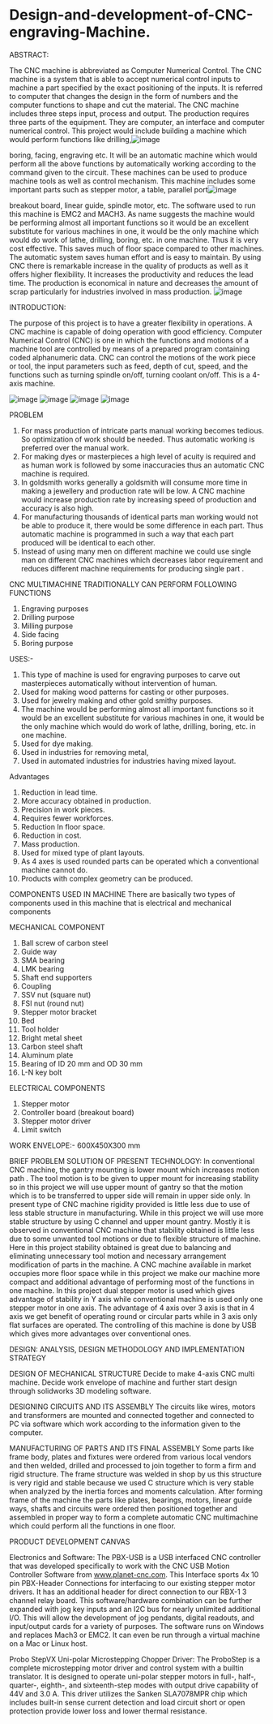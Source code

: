 # Design-and-development-of-CNC-engraving-Machine.
ABSTRACT:

The CNC machine is abbreviated as Computer Numerical Control. The CNC machine is a
system that is able to accept numerical control inputs to machine a part specified by the
exact positioning of the inputs. It is referred to computer that changes the design in the
form of numbers and the computer functions to shape and cut the material. The CNC
machine includes three steps input, process and output. The production requires three
parts of the equipment. They are computer, an interface and computer numerical control.
This project would include building a machine which would perform functions like drilling,![image](https://user-images.githubusercontent.com/95118920/143779763-8b2c6d73-546c-4aa1-ab00-1fc6bd7772d2.png)

boring, facing, engraving etc. It will be an automatic machine which would perform all the
above functions by automatically working according to the command given to the circuit.
These machines can be used to produce machine tools as well as control mechanism. This
machine includes some important parts such as stepper motor, a table, parallel port![image](https://user-images.githubusercontent.com/95118920/143779760-212de3b1-6cfb-452d-813d-e6e95779ce22.png)

breakout board, linear guide, spindle motor, etc. The software used to run this machine is 
EMC2 and MACH3. As name suggests the machine would be performing almost all
important functions so it would be an excellent substitute for various machines in one, it
would be the only machine which would do work of lathe, drilling, boring, etc. in one
machine. Thus it is very cost effective. This saves much of floor space compared to other
machines. The automatic system saves human effort and is easy to maintain. By using CNC
there is remarkable increase in the quality of products as well as it offers higher flexibility.
It increases the productivity and reduces the lead time. The production is economical in
nature and decreases the amount of scrap particularly for industries involved in mass
production.
![image](https://user-images.githubusercontent.com/95118920/143779764-7bd0e412-b9d5-4941-af6c-ab09c905941e.png)

INTRODUCTION:

The purpose of this project is to have a greater flexibility in operations. A CNC
machine is capable of doing operation with good efficiency. Computer Numerical
Control (CNC) is one in which the functions and motions of a machine tool are
controlled by means of a prepared program containing coded alphanumeric data.
CNC can control the motions of the work piece or tool, the input parameters such
as feed, depth of cut, speed, and the functions such as turning spindle on/off,
turning coolant on/off. This is a 4-axis machine.

![image](https://user-images.githubusercontent.com/95118920/143779719-615c3777-83a8-4493-b6ea-585c90b3ded2.png)
![image](https://user-images.githubusercontent.com/95118920/143779740-bbdf2fd2-6e44-4bd7-a697-116be304c016.png)
![image](https://user-images.githubusercontent.com/95118920/143779742-5c6744ac-a8cc-47ae-be21-f936e30c5264.png)
![image](https://user-images.githubusercontent.com/95118920/143779748-3d465510-fe67-4e0f-91af-5ac138ccca59.png)



PROBLEM
1. For mass production of intricate parts manual working becomes tedious. So optimization
of work should be needed. Thus automatic working is preferred over the manual work.
2. For making dyes or masterpieces a high level of acuity is required and as human work is
followed by some inaccuracies thus an automatic CNC machine is required.
3. In goldsmith works generally a goldsmith will consume more time in making a jewellery
and production rate will be low. A CNC machine would increase production rate by
increasing speed of production and accuracy is also high.
4. For manufacturing thousands of identical parts man working would not be able to
produce it, there would be some difference in each part. Thus automatic machine is
programmed in such a way that each part produced will be identical to each other.
5. Instead of using many men on different machine we could use single man on different
CNC machines which decreases labor requirement and reduces different machine
requirements for producing single part .

CNC MULTIMACHINE TRADITIONALLY CAN PERFORM FOLLOWING FUNCTIONS
1. Engraving purposes
2. Drilling purpose
3. Milling purpose
4. Side facing
5. Boring purpose


USES:-
1. This type of machine is used for engraving purposes to carve out masterpieces
automatically without intervention of human.
2. Used for making wood patterns for casting or other purposes.
3. Used for jewelry making and other gold smithy purposes.
4. The machine would be performing almost all important functions so it would be
an excellent substitute for various machines in one, it would be the only machine
which would do work of lathe, drilling, boring, etc. in one machine.
5. Used for dye making.
6. Used in industries for removing metal,
7. Used in automated industries for industries having mixed layout.

Advantages
1. Reduction in lead time.
2. More accuracy obtained in production.
3. Precision in work pieces.
4. Requires fewer workforces.
5. Reduction In floor space.
6. Reduction in cost.
7. Mass production.
8. Used for mixed type of plant layouts.
9. As 4 axes is used rounded parts can be operated which a conventional machine
cannot do.
10. Products with complex geometry can be produced.


COMPONENTS USED IN MACHINE
There are basically two types of components used in this machine that is electrical and
mechanical components

MECHANICAL COMPONENT
1. Ball screw of carbon steel
2. Guide way
3. SMA bearing
4. LMK bearing
5. Shaft end supporters
6. Coupling
7. SSV nut (square nut)
8. FSI nut (round nut)
9. Stepper motor bracket
10. Bed
11. Tool holder
12. Bright metal sheet
13. Carbon steel shaft
14. Aluminum plate
15. Bearing of ID 20 mm and OD 30 mm
16. L-N key bolt


ELECTRICAL COMPONENTS
1. Stepper motor
2. Controller board (breakout board)
3. Stepper motor driver
4. Limit switch


WORK ENVELOPE:- 600X450X300 mm

BRIEF PROBLEM SOLUTION OF PRESENT TECHNOLOGY:
In conventional CNC machine, the gantry mounting is lower mount which increases motion path . The tool motion is to be given to upper mount for increasing stability so in this project we will use upper mount of gantry so that the motion which is to be transferred to upper side will remain in upper side only.
In present type of CNC machine rigidity provided is little less due to use of less stable structure in manufacturing. While in this project we will use more stable structure by using C channel and upper mount gantry.
Mostly it is observed in conventional CNC machine that stability obtained is little less due to some unwanted tool motions or due to flexible structure of machine. Here in this project stability obtained is great due to balancing and eliminating unnecessary tool motion and necessary arrangement modification of parts in the machine.
A CNC machine available in market occupies more floor space while in this project we make our machine more compact and additional advantage of performing most of the functions in one machine.
In this project dual stepper motor is used which gives advantage of stability in Y axis while conventional machine is used only one stepper motor in one axis. The advantage of 4 axis over 3 axis is that in 4 axis we get benefit of operating round or circular parts while in 3 axis only flat surfaces are operated.
The controlling of this machine is done by USB which gives more advantages over conventional ones.


DESIGN: ANALYSIS, DESIGN METHODOLOGY AND IMPLEMENTATION STRATEGY

DESIGN OF MECHANICAL STRUCTURE
Decide to make 4-axis CNC multi machine. Decide work envelope of machine and further start design through solidworks 3D modeling software.

DESIGNING CIRCUITS AND ITS ASSEMBLY
The circuits like wires, motors and transformers are mounted and connected together and connected to PC via software which work according to the information given to the computer.

MANUFACTURING OF PARTS AND ITS FINAL ASSEMBLY
Some parts like frame body, plates and fixtures were ordered from various local vendors and then welded, drilled and processed to join together to form a firm and rigid structure. The frame structure was welded in shop by us this structure is very rigid and stable because we used C structure which is very stable when analyzed by the inertia forces and moments calculation. After forming frame of the machine the parts like plates, bearings, motors, linear guide ways, shafts and circuits were ordered then positioned together and assembled in proper way to form a complete automatic CNC multimachine which could perform all the functions in one floor.

PRODUCT DEVELOPMENT CANVAS

Electronics and Software:
The PBX-USB is a USB interfaced CNC controller that was developed specifically to work
with the CNC USB Motion Controller Software from www.planet-cnc.com. This Interface
sports 4x 10 pin PBX-Header Connections for interfacing to our existing stepper motor
drivers. It has an additional header for direct connection to our RBX-1 3 channel relay
board.
This software/hardware combination can be further expanded with jog key inputs and an
I2C bus for nearly unlimited additional I/O. This will allow the development of jog
pendants, digital readouts, and input/output cards for a variety of purposes.
The software runs on Windows and replaces Mach3 or EMC2. It can even be run through a
virtual machine on a Mac or Linux host.

Probo StepVX Uni-polar Microstepping Chopper Driver:
The ProboStep is a complete microstepping motor driver and control system with a builtin
translator. It is designed to operate uni-polar stepper motors in full-, half-, quarter-,
eighth-, and sixteenth-step modes with output drive capability of 44V and 3.0 A. This
driver utilizes the Sanken SLA7078MPR chip which includes built-in sense current
detection and load circuit short or open protection provide lower loss and lower thermal
resistance.

